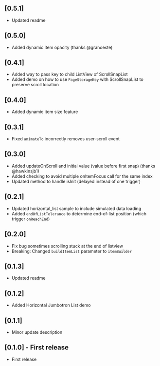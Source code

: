 ## [0.5.1]
- Updated readme

## [0.5.0]
- Added dynamic item opacity (thanks @granoeste)

## [0.4.1]
- Added way to pass key to child ListView of ScrollSnapList
- Added demo on how to use `PageStorageKey` with ScrollSnapList to preserve scroll location

## [0.4.0]
- Added dynamic item size feature

## [0.3.1]
- Fixed `animateTo` incorrectly removes user-scroll event

## [0.3.0]
- Added updateOnScroll and initial value (value before first snap) (thanks @hawkinsjb1)
- Added checking to avoid multiple onItemFocus call for the same index
- Updated method to handle isInit (delayed instead of one trigger)

## [0.2.1]
- Updated horizontal_list sample to include simulated data loading
- Added `endOfListTolerance` to determine end-of-list position (which trigger `onReachEnd`)

## [0.2.0]
- Fix bug sometimes scrolling stuck at the end of listview
- Breaking: Changed `buildItemList` parameter to `itemBuilder`

## [0.1.3]
- Updated readme

## [0.1.2]
- Added Horizontal Jumbotron List demo

## [0.1.1]
- Minor update description

## [0.1.0] - First release
- First release
